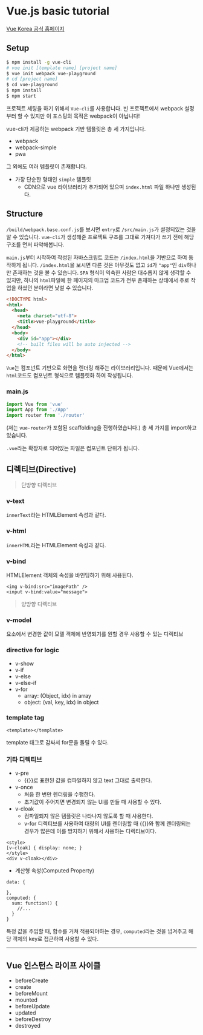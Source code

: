 # Vue.js basic tutorial
[Vue Korea 공식 홈페이지](https://kr.vuejs.org/v2/guide/)

## Setup
```bash
$ npm install -g vue-cli
# vue init [template name] [project name]
$ vue init webpack vue-playground
# cd [project name]
$ cd vue-playground
$ npm install
$ npm start
```
프로젝트 세팅을 하기 위해서 `Vue-cli`를 사용합니다. 빈 프로젝트에서 webpack 설정부터 할 수 있지만 이 포스팅의 목적은 webpack이 아닙니다!

vue-cli가 제공하는  webpack 기반 템플릿은 총 세 가지입니다.
* webpack
* webpack-simple
* pwa

그 외에도 여러 템플릿이 존재합니다.
* 가장 단순한 형태인 `simple` 템플릿
  * CDN으로 vue 라이브러리가 추가되어 있으며 `index.html` 파일 하나만 생성된다.

## Structure
`/build/webpack.base.conf.js`를 보시면 `entry`로 `/src/main.js`가 설정되있는 것을 알 수 있습니다. `vue-cli`가 생성해준 프로젝트 구조를 그대로 가져다가 쓰기 전에 해당 구조를 먼저 파악해봅니다.

`main.js`부터 시작하여 작성된 자바스크립트 코드는 `/index.html`을 기반으로 하여 동작하게 됩니다. `/index.html`을 보시면 다른 것은 아무것도 없고 `id`가 `"app"`인 `div`하나만 존재하는 것을 볼 수 있습니다. `SPA` 형식이 익숙한 사람은 대수롭지 않게 생각할 수 있지만, 하나의 `html`파일에 한 페이지의 마크업 코드가 전부 존재하는 상태에서 주로 작업을 하셨던 분이라면 낯설 수 있습니다.
```html
<!DOCTYPE html>
<html>
  <head>
    <meta charset="utf-8">
    <title>vue-playground</title>
  </head>
  <body>
    <div id="app"></div>
    <!-- built files will be auto injected -->
  </body>
</html>
```

`Vue`는 컴포넌트 기반으로 화면을 렌더링 해주는 라이브러리입니다. 때문에 Vue에서는 `html`코드도 컴포넌트 형식으로 템플릿화 하여 작성됩니다.

### main.js
```js
import Vue from 'vue'
import App from './App'
import router from './router'
```
(저는 `vue-router`가 포함된 scaffolding을 진행하였습니다.) 총 세 가지를 import하고 있습니다.

`.vue`라는 확장자로 되어있는 파일은 컴포넌트 단위가 됩니다.






## 디렉티브(Directive)
> 단방향 디렉티브

### v-text
`innerText`라는 HTMLElement 속성과 같다.

### v-html
`innerHTML`라는 HTMLElement 속성과 같다.

### v-bind
HTMLElement 객체의 속성을 바인딩하기 위해 사용된다.
```
<img v-bind:src="imagePath" />
<input v-bind:value="message">
```

> 양방향 디렉티브

### v-model
요소에서 변경한 값이 모델 객체에 반영되기를 원할 경우 사용할 수 있는 디렉티브

### directive for logic
* v-show
* v-if
* v-else
* v-else-if
* v-for
  * array: (Object, idx) in array
  * object: (val, key, idx) in object

### template tag
```
<template></template>
```
template 태그로 감싸서 for문을 돌릴 수 있다.


### 기타 디렉티브
* v-pre
  * {{}}로 표현된 값을 컴파일하지 않고 text 그대로 출력한다.
* v-once
  * 처음 한 번만 렌더링을 수행한다.
  * 초기값이 주어지면 변경되지 않는 UI를 만들 때 사용할 수 있다.
* v-cloak
  * 컴파일되지 않은 템플릿은 나타나지 않도록 할 때 사용한다.
  * v-for 디렉티브를 사용하여 대량의 UI를 렌더링할 때 {{}}와 함께 렌더링되는 경우가 많은데 이를 방지하기 위해서 사용하는 디렉티브이다.
```
<style>
[v-cloak] { display: none; }
</style>
<div v-cloak></div>
```

* 계산형 속성(Computed Property)
```
data: {

},
computed: {
  sum: function() {
    //...
  }
}
```
특정 값을 주입할 때, 함수를 거쳐 적용되야하는 경우, `computed`라는 것을 넘겨주고 해당 객체의 key로 접근하여 사용할 수 있다.


---

## Vue 인스턴스 라이프 사이클
* beforeCreate
* create
* beforeMount
* mounted
* beforeUpdate
* updated
* beforeDestroy
* destroyed
